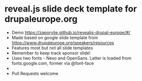 reveal.js slide deck template for drupaleurope.org
=====

- Demo https://zaporylie.github.io/revealjs-drupal-europe/#/
- Made based on google slide template from https://www.drupaleurope.org/speakers/resources
- Features most but not all slide templates
- Remember to keep track sponsor slide!
- Uses two fonts - Nexo and OpenSans. Latter is loaded from fonts.google.com, former via @font-face
- 
- Pull Requests welcome


